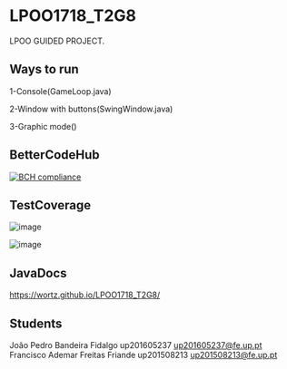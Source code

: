 # LPOO1718_T2G8
LPOO GUIDED PROJECT.



## Ways to run
  1-Console(GameLoop.java)
  
  2-Window with buttons(SwingWindow.java)
  
  3-Graphic mode()



## BetterCodeHub

[![BCH compliance](https://bettercodehub.com/edge/badge/BCH-FEUP-OOPLab/LPOO1617_T1G8?branch=master&token=2e926ecef19920b1e29fe1c04df750d72ed8e030)](https://bettercodehub.com/)

## TestCoverage
![image](https://github.com/wortz/LPOO1718_T2G8/blob/master/Dungeon%20Keep/Test_Coverage/Coverage.png)

![image](https://github.com/wortz/LPOO1718_T2G8/blob/master/Dungeon%20Keep/Test_Coverage/Mutation.png)


## JavaDocs

https://wortz.github.io/LPOO1718_T2G8/

## Students
João Pedro Bandeira Fidalgo
up201605237
up201605237@fe.up.pt
Francisco Ademar Freitas Friande
up201508213
up201508213@fe.up.pt
